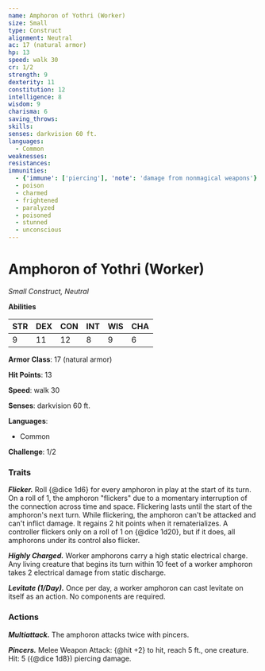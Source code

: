 ```yaml
---
name: Amphoron of Yothri (Worker)
size: Small
type: Construct
alignment: Neutral
ac: 17 (natural armor)
hp: 13
speed: walk 30
cr: 1/2
strength: 9
dexterity: 11
constitution: 12
intelligence: 8
wisdom: 9
charisma: 6
saving_throws:
skills:
senses: darkvision 60 ft.
languages:
  - Common
weaknesses:
resistances:
immunities:
  - {'immune': ['piercing'], 'note': 'damage from nonmagical weapons'}
  - poison
  - charmed
  - frightened
  - paralyzed
  - poisoned
  - stunned
  - unconscious
---
```


# Amphoron of Yothri (Worker)

*Small Construct, Neutral*

**Abilities**

| STR | DEX | CON | INT | WIS | CHA |
| --- | --- | --- | --- | --- | --- |
| 9 | 11 | 12 | 8 | 9 | 6 |

**Armor Class**: 17 (natural armor)

**Hit Points**: 13

**Speed**: walk 30

**Senses**: darkvision 60 ft.

**Languages**:
  - Common

**Challenge**: 1/2

### Traits
***Flicker.*** Roll {@dice 1d6} for every amphoron in play at the start of its turn. On a roll of 1, the amphoron "flickers" due to a momentary interruption of the connection across time and space. Flickering lasts until the start of the amphoron's next turn. While flickering, the amphoron can't be attacked and can't inflict damage. It regains 2 hit points when it rematerializes. A controller flickers only on a roll of 1 on {@dice 1d20}, but if it does, all amphorons under its control also flicker.

***Highly Charged.*** Worker amphorons carry a high static electrical charge. Any living creature that begins its turn within 10 feet of a worker amphoron takes 2 electrical damage from static discharge.

***Levitate (1/Day).*** Once per day, a worker amphoron can cast levitate on itself as an action. No components are required.

### Actions
***Multiattack.*** The amphoron attacks twice with pincers.

***Pincers.*** Melee Weapon Attack: {@hit +2} to hit, reach 5 ft., one creature. Hit: 5 ({@dice 1d8}) piercing damage.

